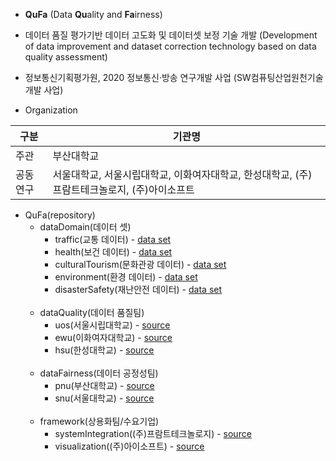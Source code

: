 - **QuFa** (Data **Qu**ality and **Fa**irness)

- 데이터 품질 평가기반 데이터 고도화 및 데이터셋 보정 기술 개발 (Development of data improvement and dataset correction technology based on data quality assessment)

- 정보통신기획평가원, 2020 정보통신·방송 연구개발 사업 (SW컴퓨팅산업원천기술개발 사업)

- Organization

| 구분 | 기관명 |
| ------ | ------ |
| 주관 | 부산대학교 |
| 공동연구 | 서울대학교, 서울시립대학교, 이화여자대학교, 한성대학교, (주)프람트테크놀로지, (주)아이소프트 |

<ul>
    <li>
      <label>QuFa(repository)</label>
      <ul>
        <li>
          <label>dataDomain(데이터 셋)</label>
          <ul>
            <li>
                <label>traffic(교통 데이터) - <a href="#">data set</a></label>
            </li>
            <li>
                <label>health(보건 데이터) - <a href="#">data set</a></label>
            </li>
            <li>
                <label>culturalTourism(문화관광 데이터) - <a href="#">data set</a></label>
            </li>
            <li>
                <label>environment(환경 데이터) - <a href="#">data set</a></label>
            </li>
            <li>
                <label>disasterSafety(재난안전 데이터) - <a href="#">data set</a></label>
            </li>
          </ul>
        </li><br>
        <li>
          <label>dataQuality(데이터 품질팀)</label>
          <ul>
            <li>
                <label>uos(서울시립대학교) - <a href="#">source</a></label>
            </li>
            <li>
                <label>ewu(이화여자대학교) - <a href="#">source</a></label>
            </li>
            <li>
                <label>hsu(한성대학교) - <a href="#">source</a></label>
            </li>
          </ul>
        </li><br>
        <li>
          <label>dataFairness(데이터 공정성팀)</label>
          <ul>
            <li>
                <label>pnu(부산대학교) - <a href="#">source</a></label>
            </li>
            <li>
                <label>snu(서울대학교) - <a href="#">source</a></label>
            </li>
          </ul>
        </li><br>
        <li>
          <label>framework(상용화팀/수요기업)</label>
          <ul>
            <li>
                <label>systemIntegration((주)프람트테크놀로지) - <a href="#">source</a></label>
            </li>
            <li>
                <label>visualization((주)아이소프트) - <a href="#">source</a></label>
            </li>
          </ul>
        </li>
      </ul>
    </li>
</ul>
